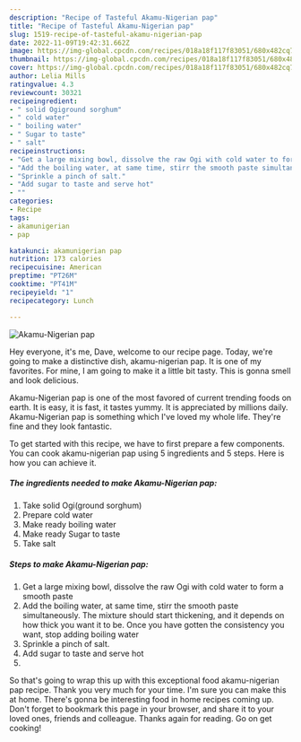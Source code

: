 ```yaml
---
description: "Recipe of Tasteful Akamu-Nigerian pap"
title: "Recipe of Tasteful Akamu-Nigerian pap"
slug: 1519-recipe-of-tasteful-akamu-nigerian-pap
date: 2022-11-09T19:42:31.662Z
image: https://img-global.cpcdn.com/recipes/018a18f117f83051/680x482cq70/akamu-nigerian-pap-recipe-main-photo.jpg
thumbnail: https://img-global.cpcdn.com/recipes/018a18f117f83051/680x482cq70/akamu-nigerian-pap-recipe-main-photo.jpg
cover: https://img-global.cpcdn.com/recipes/018a18f117f83051/680x482cq70/akamu-nigerian-pap-recipe-main-photo.jpg
author: Lelia Mills
ratingvalue: 4.3
reviewcount: 30321
recipeingredient:
- " solid Ogiground sorghum"
- " cold water"
- " boiling water"
- " Sugar to taste"
- " salt"
recipeinstructions:
- "Get a large mixing bowl, dissolve the raw Ogi with cold water to form a smooth paste"
- "Add the boiling water, at same time, stirr the smooth paste simultaneously. The mixture should start thickening, and it depends on how thick you want it to be. Once you have gotten the consistency you want, stop adding boiling water"
- "Sprinkle a pinch of salt."
- "Add sugar to taste and serve hot"
- ""
categories:
- Recipe
tags:
- akamunigerian
- pap

katakunci: akamunigerian pap 
nutrition: 173 calories
recipecuisine: American
preptime: "PT26M"
cooktime: "PT41M"
recipeyield: "1"
recipecategory: Lunch

---
```



![Akamu-Nigerian pap](https://img-global.cpcdn.com/recipes/018a18f117f83051/680x482cq70/akamu-nigerian-pap-recipe-main-photo.jpg)

Hey everyone, it's me, Dave, welcome to our recipe page. Today, we're going to make a distinctive dish, akamu-nigerian pap. It is one of my favorites. For mine, I am going to make it a little bit tasty. This is gonna smell and look delicious.

Akamu-Nigerian pap is one of the most favored of current trending foods on earth. It is easy, it is fast, it tastes yummy. It is appreciated by millions daily. Akamu-Nigerian pap is something which I've loved my whole life. They're fine and they look fantastic.




To get started with this recipe, we have to first prepare a few components. You can cook akamu-nigerian pap using 5 ingredients and 5 steps. Here is how you can achieve it.

<!--inarticleads1-->

##### The ingredients needed to make Akamu-Nigerian pap:

1. Take  solid Ogi(ground sorghum)
1. Prepare  cold water
1. Make ready  boiling water
1. Make ready  Sugar to taste
1. Take  salt




<!--inarticleads2-->

##### Steps to make Akamu-Nigerian pap:

1. Get a large mixing bowl, dissolve the raw Ogi with cold water to form a smooth paste
1. Add the boiling water, at same time, stirr the smooth paste simultaneously. The mixture should start thickening, and it depends on how thick you want it to be. Once you have gotten the consistency you want, stop adding boiling water
1. Sprinkle a pinch of salt.
1. Add sugar to taste and serve hot
1. 




So that's going to wrap this up with this exceptional food akamu-nigerian pap recipe. Thank you very much for your time. I'm sure you can make this at home. There's gonna be interesting food in home recipes coming up. Don't forget to bookmark this page in your browser, and share it to your loved ones, friends and colleague. Thanks again for reading. Go on get cooking!
